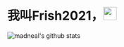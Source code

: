 <!--
**Frish2021-open/Frish2021-open** is a ✨ _special_ ✨ repository because its `README.md` (this file) appears on your GitHub profile.

Here are some ideas to get you started:

- 🔭 I’m currently working on ...
- 🌱 I’m currently learning ...
- 👯 I’m looking to collaborate on ...
- 🤔 I’m looking for help with ...
- 💬 Ask me about ...
- 📫 How to reach me: ...
- 😄 Pronouns: ...
- ⚡ Fun fact: ...
-->

# 我叫Frish2021，<img src="https://raw.githubusercontent.com/MartinHeinz/MartinHeinz/master/wave.gif" width="30px">

![madneal's github stats](https://github-readme-stats.vercel.app/api?username=Frish2021&show_icons=true&theme=radical) 
